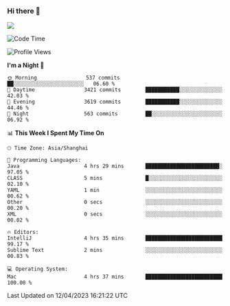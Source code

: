 ### Hi there 👋

<!--
**JJAYCHEN1e/jjaychen1e** is a ✨ _special_ ✨ repository because its `README.md` (this file) appears on your GitHub profile.

Here are some ideas to get you started:

- 🔭 I’m currently working on ...
- 🌱 I’m currently learning ...
- 👯 I’m looking to collaborate on ...
- 🤔 I’m looking for help with ...
- 💬 Ask me about ...
- 📫 How to reach me: ...
- 😄 Pronouns: ...
- ⚡ Fun fact: ...
-->

[![](https://github-readme-stats.vercel.app/api?username=jjaychen1e&show_icons=true)](https://github.com/jjaychen1e/github-readme-stats?count_private=true)

<!--START_SECTION:waka-->
![Code Time](http://img.shields.io/badge/Code%20Time-589%20hrs%2051%20mins-blue)

![Profile Views](http://img.shields.io/badge/Profile%20Views-1-blue)

**I'm a Night 🦉** 

```text
🌞 Morning                537 commits         ██░░░░░░░░░░░░░░░░░░░░░░░   06.60 % 
🌆 Daytime                3421 commits        ███████████░░░░░░░░░░░░░░   42.03 % 
🌃 Evening                3619 commits        ███████████░░░░░░░░░░░░░░   44.46 % 
🌙 Night                  563 commits         ██░░░░░░░░░░░░░░░░░░░░░░░   06.92 % 
```


📊 **This Week I Spent My Time On** 

```text
🕑︎ Time Zone: Asia/Shanghai

💬 Programming Languages: 
Java                     4 hrs 29 mins       ████████████████████████░   97.05 % 
CLASS                    5 mins              █░░░░░░░░░░░░░░░░░░░░░░░░   02.10 % 
YAML                     1 min               ░░░░░░░░░░░░░░░░░░░░░░░░░   00.62 % 
Other                    0 secs              ░░░░░░░░░░░░░░░░░░░░░░░░░   00.20 % 
XML                      0 secs              ░░░░░░░░░░░░░░░░░░░░░░░░░   00.02 % 

🔥 Editors: 
IntelliJ                 4 hrs 35 mins       █████████████████████████   99.17 % 
Sublime Text             2 mins              ░░░░░░░░░░░░░░░░░░░░░░░░░   00.83 % 

💻 Operating System: 
Mac                      4 hrs 37 mins       █████████████████████████   100.00 % 
```


 Last Updated on 12/04/2023 16:21:22 UTC
<!--END_SECTION:waka-->
